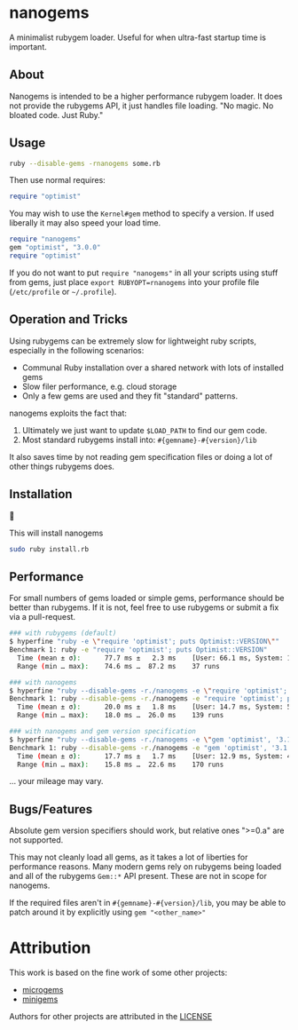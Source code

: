 # nanogems
A minimalist rubygem loader.  Useful for when ultra-fast startup time is important.

## About

Nanogems is intended to be a higher performance rubygem loader.  It does not provide the rubygems API, it just handles file loading. "No magic. No bloated code. Just Ruby."

## Usage

```sh
ruby --disable-gems -rnanogems some.rb
```

Then use normal requires:

```ruby
require "optimist"
```

You may wish to use the `Kernel#gem` method to specify a version.  If used liberally it may also speed your load time.

```ruby
require "nanogems"
gem "optimist", "3.0.0"
require "optimist"
```

If you do not want to put `require "nanogems"` in all your scripts using stuff from gems, just place `export RUBYOPT=rnanogems` into your profile file (`/etc/profile` or `~/.profile`).

## Operation and Tricks

Using rubygems can be extremely slow for lightweight ruby scripts, especially in the following scenarios:

+ Communal Ruby installation over a shared network with lots of installed gems
+ Slow filer performance, e.g. cloud storage
+ Only a few gems are used and they fit "standard" patterns.

nanogems exploits the fact that:
1. Ultimately we just want to update `$LOAD_PATH` to find our gem code.
2. Most standard rubygems install into: `#{gemname}-#{version}/lib`

It also saves time by not reading gem specification files or doing a lot of other things rubygems does.

## Installation

:construction:

This will install nanogems
```sh
sudo ruby install.rb
```
## Performance

For small numbers of gems loaded or simple gems, performance should be better than rubygems.  If it is not, feel free to use rubygems or submit a fix via a pull-request.

```sh
### with rubygems (default)
$ hyperfine "ruby -e \"require 'optimist'; puts Optimist::VERSION\""
Benchmark 1: ruby -e "require 'optimist'; puts Optimist::VERSION"
  Time (mean ± σ):      77.7 ms ±   2.3 ms    [User: 66.1 ms, System: 10.7 ms]
  Range (min … max):    74.6 ms …  87.2 ms    37 runs

### with nanogems
$ hyperfine "ruby --disable-gems -r./nanogems -e \"require 'optimist'; puts Optimist::VERSION\""
Benchmark 1: ruby --disable-gems -r./nanogems -e "require 'optimist'; puts Optimist::VERSION"
  Time (mean ± σ):      20.0 ms ±   1.8 ms    [User: 14.7 ms, System: 5.0 ms]
  Range (min … max):    18.0 ms …  26.0 ms    139 runs

### with nanogems and gem version specification
$ hyperfine "ruby --disable-gems -r./nanogems -e \"gem 'optimist', '3.1.0'; require 'optimist'; puts Optimist::VERSION\""
Benchmark 1: ruby --disable-gems -r./nanogems -e "gem 'optimist', '3.1.0'; require 'optimist'; puts Optimist::VERSION"
  Time (mean ± σ):      17.7 ms ±   1.7 ms    [User: 12.9 ms, System: 4.5 ms]
  Range (min … max):    15.8 ms …  22.6 ms    170 runs
``` 
 
... your mileage may vary.

## Bugs/Features

Absolute gem version specifiers should work, but relative ones ">=0.a" are not supported.

This may not cleanly load all gems, as it takes a lot of liberties for performance reasons.  Many modern gems rely on rubygems being loaded and all of the rubygems `Gem::*` API present.  These are not in scope for nanogems.

If the required files aren't in `#{gemname}-#{version}/lib`, you may be able to patch around it by explicitly using `gem "<other_name>"`

# Attribution

This work is based on the fine work of some other projects:
+ [microgems](https://github.com/botanicus/microgems) 
+ [minigems](https://github.com/fabien/minigems)

Authors for other projects are attributed in the [LICENSE](LICENSE)
